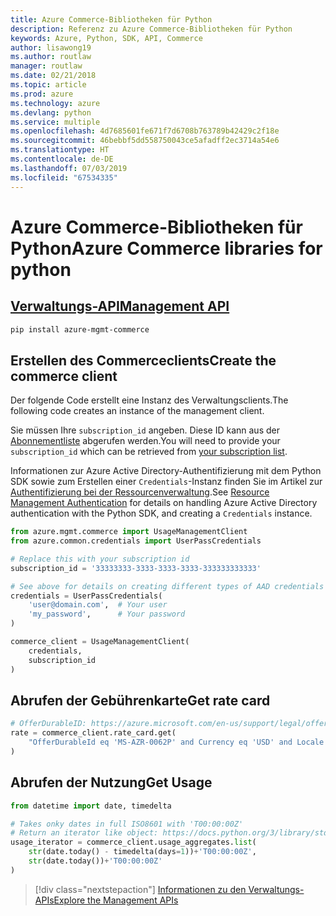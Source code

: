 ```yaml
---
title: Azure Commerce-Bibliotheken für Python
description: Referenz zu Azure Commerce-Bibliotheken für Python
keywords: Azure, Python, SDK, API, Commerce
author: lisawong19
ms.author: routlaw
manager: routlaw
ms.date: 02/21/2018
ms.topic: article
ms.prod: azure
ms.technology: azure
ms.devlang: python
ms.service: multiple
ms.openlocfilehash: 4d7685601fe671f7d6708b763789b42429c2f18e
ms.sourcegitcommit: 46bebbf5dd558750043ce5afadff2ec3714a54e6
ms.translationtype: HT
ms.contentlocale: de-DE
ms.lasthandoff: 07/03/2019
ms.locfileid: "67534335"
---
```

# <a name="azure-commerce-libraries-for-python"></a><span data-ttu-id="3dc62-104">Azure Commerce-Bibliotheken für Python</span><span class="sxs-lookup"><span data-stu-id="3dc62-104">Azure Commerce libraries for python</span></span>

## <a name="management-apipythonapioverviewazurecommercemanagement"></a>[<span data-ttu-id="3dc62-105">Verwaltungs-API</span><span class="sxs-lookup"><span data-stu-id="3dc62-105">Management API</span></span>](/python/api/overview/azure/commerce/management)

```bash
pip install azure-mgmt-commerce
```
## <a name="create-the-commerce-client"></a><span data-ttu-id="3dc62-106">Erstellen des Commerceclients</span><span class="sxs-lookup"><span data-stu-id="3dc62-106">Create the commerce client</span></span>

<span data-ttu-id="3dc62-107">Der folgende Code erstellt eine Instanz des Verwaltungsclients.</span><span class="sxs-lookup"><span data-stu-id="3dc62-107">The following code creates an instance of the management client.</span></span>

<span data-ttu-id="3dc62-108">Sie müssen Ihre ``subscription_id`` angeben. Diese ID kann aus der [Abonnementliste](https://manage.windowsazure.com/#Workspaces/AdminTasks/SubscriptionMapping) abgerufen werden.</span><span class="sxs-lookup"><span data-stu-id="3dc62-108">You will need to provide your ``subscription_id`` which can be retrieved from [your subscription list](https://manage.windowsazure.com/#Workspaces/AdminTasks/SubscriptionMapping).</span></span>

<span data-ttu-id="3dc62-109">Informationen zur Azure Active Directory-Authentifizierung mit dem Python SDK sowie zum Erstellen einer ``Credentials``-Instanz finden Sie im Artikel zur [Authentifizierung bei der Ressourcenverwaltung](/python/azure/python-sdk-azure-authenticate).</span><span class="sxs-lookup"><span data-stu-id="3dc62-109">See [Resource Management Authentication](/python/azure/python-sdk-azure-authenticate) for details on handling Azure Active Directory authentication with the Python SDK, and creating a ``Credentials`` instance.</span></span>

```python
from azure.mgmt.commerce import UsageManagementClient
from azure.common.credentials import UserPassCredentials

# Replace this with your subscription id
subscription_id = '33333333-3333-3333-3333-333333333333'

# See above for details on creating different types of AAD credentials
credentials = UserPassCredentials(
    'user@domain.com',  # Your user
    'my_password',      # Your password
)

commerce_client = UsageManagementClient(
    credentials,
    subscription_id
)
``` 

## <a name="get-rate-card"></a><span data-ttu-id="3dc62-110">Abrufen der Gebührenkarte</span><span class="sxs-lookup"><span data-stu-id="3dc62-110">Get rate card</span></span>

```python
# OfferDurableID: https://azure.microsoft.com/en-us/support/legal/offer-details/
rate = commerce_client.rate_card.get(
    "OfferDurableId eq 'MS-AZR-0062P' and Currency eq 'USD' and Locale eq 'en-US' and RegionInfo eq 'US'"
)
```

## <a name="get-usage"></a><span data-ttu-id="3dc62-111">Abrufen der Nutzung</span><span class="sxs-lookup"><span data-stu-id="3dc62-111">Get Usage</span></span>

```python
from datetime import date, timedelta

# Takes onky dates in full ISO8601 with 'T00:00:00Z'
# Return an iterator like object: https://docs.python.org/3/library/stdtypes.html#iterator-types
usage_iterator = commerce_client.usage_aggregates.list(
    str(date.today() - timedelta(days=1))+'T00:00:00Z',
    str(date.today())+'T00:00:00Z'
)
```

> [!div class="nextstepaction"]
> [<span data-ttu-id="3dc62-112">Informationen zu den Verwaltungs-APIs</span><span class="sxs-lookup"><span data-stu-id="3dc62-112">Explore the Management APIs</span></span>](/python/api/overview/azure/commerce/management)